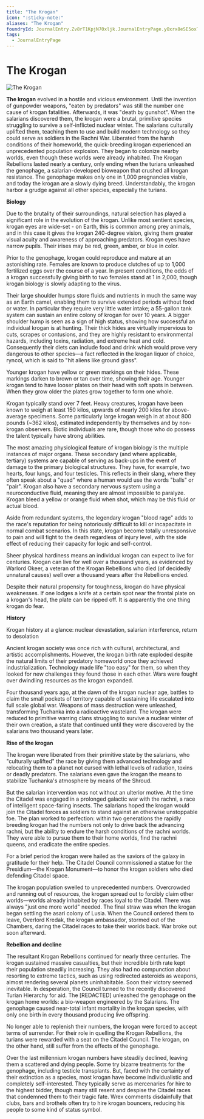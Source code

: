 ```yaml
---
title: "The Krogan"
icon: ":sticky-note:"
aliases: "The Krogan"
foundryId: JournalEntry.Zv8rT1KpjN70xljk.JournalEntryPage.yOxrx8eSE5oxTiky
tags:
  - JournalEntryPage
---
```


# The Krogan
![The Krogan](../../../src/assets/media/krogan.png)

**The krogan** evolved in a hostile and vicious environment. Until the invention of gunpowder weapons, "eaten by predators" was still the number one cause of krogan fatalities. Afterwards, it was "death by gunshot". When the salarians discovered them, the krogan were a brutal, primitive species struggling to survive a self-inflicted nuclear winter. The salarians culturally uplifted them, teaching them to use and build modern technology so they could serve as soldiers in the Rachni War. Liberated from the harsh conditions of their homeworld, the quick-breeding krogan experienced an unprecedented population explosion. They began to colonize nearby worlds, even though these worlds were already inhabited. The Krogan Rebellions lasted nearly a century, only ending when the turians unleashed the genophage, a salarian-developed bioweapon that crushed all krogan resistance. The genophage makes only one in 1,000 pregnancies viable, and today the krogan are a slowly dying breed. Understandably, the krogan harbor a grudge against all other species, especially the turians.

**Biology**

Due to the brutality of their surroundings, natural selection has played a significant role in the evolution of the krogan. Unlike most sentient species, krogan eyes are wide-set - on Earth, this is common among prey animals, and in this case it gives the krogan 240-degree vision, giving them greater visual acuity and awareness of approaching predators. Krogan eyes have narrow pupils. Their irises may be red, green, amber, or blue in color.

Prior to the genophage, krogan could reproduce and mature at an astonishing rate. Females are known to produce clutches of up to 1,000 fertilized eggs over the course of a year. In present conditions, the odds of a krogan successfully giving birth to two females stand at 1 in 2,000, though krogan biology is slowly adapting to the virus.

Their large shoulder humps store fluids and nutrients in much the same way as an Earth camel, enabling them to survive extended periods without food or water. In particular they require very little water intake; a 55-gallon tank system can sustain an entire colony of krogan for over 10 years. A bigger shoulder hump is seen as a sign of high status, showing how successful an individual krogan is at hunting. Their thick hides are virtually impervious to cuts, scrapes or contusions, and they are highly resistant to environmental hazards, including toxins, radiation, and extreme heat and cold. Consequently their diets can include food and drink which would prove very dangerous to other species—a fact reflected in the krogan liquor of choice, ryncol, which is said to "hit aliens like ground glass".

Younger krogan have yellow or green markings on their hides. These markings darken to brown or tan over time, showing their age. Younger krogan tend to have looser plates on their head with soft spots in between. When they grow older the plates grow together to form one whole.

Krogan typically stand over 7 feet. Heavy creatures, krogan have been known to weigh at least 150 kilos, upwards of nearly 200 kilos for above-average specimens. Some particularly large krogan weigh in at about 800 pounds (~362 kilos), estimated independently by themselves and by non-krogan observers. Biotic individuals are rare, though those who do possess the talent typically have strong abilities.

The most amazing physiological feature of krogan biology is the multiple instances of major organs. These secondary (and where applicable, tertiary) systems are capable of serving as back-ups in the event of damage to the primary biological structures. They have, for example, two hearts, four lungs, and four testicles. This reflects in their slang, where they often speak about a "quad" where a human would use the words "balls" or "pair". Krogan also have a secondary nervous system using a neuroconductive fluid, meaning they are almost impossible to paralyze. Krogan bleed a yellow or orange fluid when shot, which may be this fluid or actual blood.

Aside from redundant systems, the legendary krogan "blood rage" adds to the race's reputation for being notoriously difficult to kill or incapacitate in normal combat scenarios. In this state, krogan become totally unresponsive to pain and will fight to the death regardless of injury level, with the side effect of reducing their capacity for logic and self-control.

Sheer physical hardiness means an individual krogan can expect to live for centuries. Krogan can live for well over a thousand years, as evidenced by Warlord Okeer, a veteran of the Krogan Rebellions who died (of decidedly unnatural causes) well over a thousand years after the Rebellions ended.

Despite their natural propensity for toughness, krogan do have physical weaknesses. If one lodges a knife at a certain spot near the frontal plate on a krogan's head, the plate can be ripped off. It is apparently the one thing krogan do fear.

**History**

Krogan history at a glance: nuclear devastation, salarian interference, return to desolation

Ancient krogan society was once rich with cultural, architectural, and artistic accomplishments. However, the krogan birth rate exploded despite the natural limits of their predatory homeworld once they achieved industrialization. Technology made life "too easy" for them, so when they looked for new challenges they found those in each other. Wars were fought over dwindling resources as the krogan expanded.

Four thousand years ago, at the dawn of the krogan nuclear age, battles to claim the small pockets of territory capable of sustaining life escalated into full scale global war. Weapons of mass destruction were unleashed, transforming Tuchanka into a radioactive wasteland. The krogan were reduced to primitive warring clans struggling to survive a nuclear winter of their own creation, a state that continued until they were discovered by the salarians two thousand years later.

**Rise of the krogan**

The krogan were liberated from their primitive state by the salarians, who "culturally uplifted" the race by giving them advanced technology and relocating them to a planet not cursed with lethal levels of radiation, toxins or deadly predators. The salarians even gave the krogan the means to stabilize Tuchanka's atmosphere by means of the Shroud.

But the salarian intervention was not without an ulterior motive. At the time the Citadel was engaged in a prolonged galactic war with the rachni, a race of intelligent space-faring insects. The salarians hoped the krogan would join the Citadel forces as soldiers to stand against an otherwise unstoppable foe. The plan worked to perfection: within two generations the rapidly breeding krogan had the numbers not only to drive back the advancing rachni, but the ability to endure the harsh conditions of the rachni worlds. They were able to pursue them to their home worlds, find the rachni queens, and eradicate the entire species.

For a brief period the krogan were hailed as the saviors of the galaxy in gratitude for their help. The Citadel Council commissioned a statue for the Presidium—the Krogan Monument—to honor the krogan soldiers who died defending Citadel space.

The krogan population swelled to unprecedented numbers. Overcrowded and running out of resources, the krogan spread out to forcibly claim other worlds—worlds already inhabited by races loyal to the Citadel. There was always "just one more world" needed. The final straw was when the krogan began settling the asari colony of Lusia. When the Council ordered them to leave, Overlord Kredak, the krogan ambassador, stormed out of the Chambers, daring the Citadel races to take their worlds back. War broke out soon afterward.

**Rebellion and decline**

The resultant Krogan Rebellions continued for nearly three centuries. The krogan sustained massive casualties, but their incredible birth rate kept their population steadily increasing. They also had no compunction about resorting to extreme tactics, such as using redirected asteroids as weapons, almost rendering several planets uninhabitable. Soon their victory seemed inevitable. In desperation, the Council turned to the recently discovered Turian Hierarchy for aid. The \[REDACTED\] unleashed the genophage on the krogan home worlds: a bio-weapon engineered by the Salarians. The genophage caused near-total infant mortality in the krogan species, with only one birth in every thousand producing live offspring.

No longer able to replenish their numbers, the krogan were forced to accept terms of surrender. For their role in quelling the Krogan Rebellions, the turians were rewarded with a seat on the Citadel Council. The krogan, on the other hand, still suffer from the effects of the genophage.

Over the last millennium krogan numbers have steadily declined, leaving them a scattered and dying people. Some try bizarre treatments for the genophage, including testicle transplants. But, faced with the certainty of their extinction as a species, most krogan have become individualistic and completely self-interested. They typically serve as mercenaries for hire to the highest bidder, though many still resent and despise the Citadel races that condemned them to their tragic fate. Wrex comments disdainfully that clubs, bars and brothels often try to hire krogan bouncers, reducing his people to some kind of status symbol.